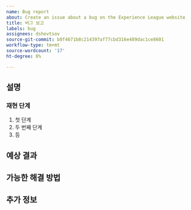 ```yaml
---
name: Bug report
about: Create an issue about a bug on the Experience League website
title: 버그 보고
labels: bug
assignees: dshevtsov
source-git-commit: b0f4671b8c214397af77cbd316e489dac1ce8601
workflow-type: tm+mt
source-wordcount: '17'
ht-degree: 0%

---
```



## 설명

<!-- (REQUIRED) What is the issue or current behavior? -->

### 재현 단계

<!-- (OPTIONAL) What needs to be done to replicate this issue? You can provide your scenario in a Gist. -->

1. 첫 단계
1. 두 번째 단계
1. 등

## 예상 결과

<!-- (REQUIRED) What is the expected result or behavior after resolving this issue? -->

## 가능한 해결 방법

<!-- (OPTIONAL) What would a solution for this issue look like? -->

## 추가 정보

<!-- (OPTIONAL) What other information can you provide about this issue? -->

<!--
Thank you for taking the time to report this issue!
GitHub Issues in this repo should relate to this project's codebase.

Before submitting this issue, make sure you are complying with our Code of Conduct:
https://github.com/AdobeDocs/commerce-operations.en/blob/main/code-of-conduct.md

Issues that do not comply with our Code of Conduct or do not contain enough information may be closed at the maintainers' discretion.

Feel free to remove this section before creating this issue.
-->
